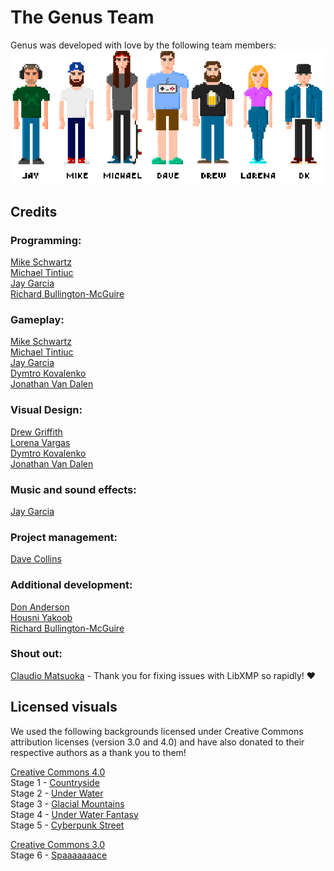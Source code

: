# The Genus Team
Genus was developed with love by the following team members:
![the-team.jpg](./readme-images/the-team.jpg)


## Credits

### Programming:
[Mike Schwartz](https://github.com/mschwartz)\
[Michael Tintiuc](https://github.com/michaeltintiuc)\
[Jay Garcia](https://github.com/jaygarcia)\
[Richard Bullington-McGuire](https://github.com/obscurerichard)
 
### Gameplay:
[Mike Schwartz](https://github.com/mschwartz)\
[Michael Tintiuc](https://github.com/michaeltintiuc)\
[Jay Garcia](https://github.com/jaygarcia)\
[Dymtro Kovalenko](https://dribbble.com/tasteofdalife)\
[Jonathan Van Dalen](https://dribbble.com/tasteofdalife)

### Visual Design:
[Drew Griffith](https://dribbble.com/DrewGriffith)\
[Lorena Vargas](https://dribbble.com/olorenav)\
[Dymtro Kovalenko](https://dribbble.com/tasteofdalife)\
[Jonathan Van Dalen](https://dribbble.com/tasteofdalife)

### Music and sound effects:
[Jay Garcia](https://github.com/jaygarcia)

### Project management:
[Dave Collins](https://github.com/davecollins)

### Additional development:
[Don Anderson](https://github.com/dranderson)\
[Housni Yakoob](https://github.com/housni)\
[Richard Bullington-McGuire](https://github.com/obscurerichard)

### Shout out:
[Claudio Matsuoka](https://github.com/cmatsuoka) - Thank you for fixing issues with LibXMP so rapidly! ❤️

## Licensed visuals
We used the following backgrounds licensed under Creative Commons attribution licenses (version 3.0 and 4.0) and have also donated to their respective authors as a thank you to them!

[Creative Commons 4.0](https://creativecommons.org/licenses/by/4.0/)\
Stage 1 - [Countryside](http://pixelgameart.org/web/portfolio/country-side-platfformer/)\
Stage 2 - [Under Water](http://pixelgameart.org/web/portfolio/underwater-diving)\
Stage 3 - [Glacial Mountains](https://vnitti.itch.io/glacial-mountains-parallax-background)\
Stage 4 - [Under Water Fantasy](http://pixelgameart.org/web/portfolio/underwater-fantasy-pixel-art-environment/)\
Stage 5 - [Cyberpunk Street](http://pixelgameart.org/web/portfolio/cyberpunk-street-environment/)

[Creative Commons 3.0](https://creativecommons.org/licenses/by/3.0/)\
Stage 6 - [Spaaaaaaace](https://opengameart.org/content/spaaaaaaace-scene)
